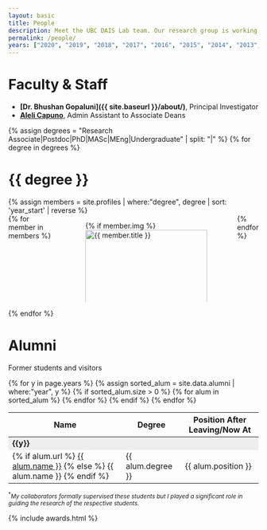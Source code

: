 ```yaml
---
layout: basic
title: People
description: Meet the UBC DAIS Lab team. Our research group is working on machine learning, data analytics and process control research.
permalink: /people/
years: ["2020", "2019", "2018", "2017", "2016", "2015", "2014", "2013", "2012", "2011", "2010", "2009", "2008", "2007", "2006", "2005", "2004", "2003", "2002"]
---
```


# Faculty & Staff
- **[Dr. Bhushan Gopaluni]({{ site.baseurl }}/about/)**, Principal Investigator
- **[Aleli Capuno](https://engineering.ubc.ca/about/staff-directory)**, Admin Assistant to Associate Deans

{% assign degrees = "Research Associate|Postdoc|PhD|MASc|MEng|Undergraduate" | split: "|" %}
{% for degree in degrees %}

<h1 class="title"> {{ degree }} </h1>
{% assign members = site.profiles | where:"degree", degree | sort: 'year_start' | reverse %}

<div class="columns is-multiline">
{% for member in members %}
	<div class="column is-one-third-desktop is-full-mobile">
		<article class="media">
		  <figure class="media-left">
		    <p class="image is-64x64 is-round">
		    	{% if member.img %}
		    		<a href="{{ member.url }}"><img class="is-rounded" style="height: 100%; object-fit: cover;" src="{{ site.baseurl }}/assets/profile/{{ member.img }}" alt="{{ member.title }}"></a>
		    	{% else %}
		    		<a href="{{ member.url }}"><img class="is-rounded" src="https://bulma.io/images/placeholders/128x128.png" alt="Placeholder Profile Image"></a>
		    	{% endif %}	    	
		    </p>
		  </figure>
	  	<div class="media-content">
	    	<div class="content">	  
		  		<b><a href="{{ member.url }}"><span itemprop="name">{{ member.title }}</span></a></b>
		  		<p><small>{{ member.project }}</small></p>
		  	</div>
		  </div>
		</article>
	</div>
{% endfor %}
</div>

{% endfor %}

<h1> Alumni </h1>
<p> Former students and visitors </p>

<div class="table-container">
<table class="table is-bordered is-striped is-narrow is-hoverable is-fullwidth">
	<thead>
		<tr>
			<th>Name</th>
			<th>Degree</th>
			<th>Position After Leaving/Now At</th>
		</tr>
	</thead>
	<tbody>	
	{% for y in page.years %}
		{% assign sorted_alum = site.data.alumni | where:"year", y %}	
		{% if sorted_alum.size > 0 %}
			<td colspan="3" style="background-color: #eee;"><b>{{y}}</b></td>
			{% for alum in sorted_alum %}
				<tr>
					<td>{% if alum.url %}
						<a href="{{ alum.url }}">{{ alum.name }}</a>
						{% else %}
						{{ alum.name }}
						{% endif %}
					</td>
					<td>{{ alum.degree }}</td>
					<td>{{ alum.position }}</td>
				</tr>
			{% endfor %} 
		{% endif %}
	{% endfor %}
	</tbody>
</table>	
</div>

<small><sup>*</sup><i>My collaborators formally supervised these students but I played a significant role in guiding the research of the respective students.</i></small>

{% include awards.html %}